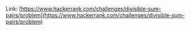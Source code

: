 Link: [https://www.hackerrank.com/challenges/divisible-sum-pairs/problem](https://www.hackerrank.com/challenges/divisible-sum-pairs/problem)

